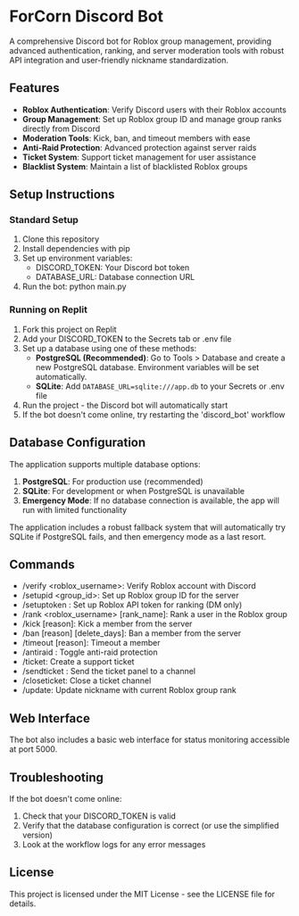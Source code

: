 # ForCorn Discord Bot

A comprehensive Discord bot for Roblox group management, providing advanced authentication, ranking, and server moderation tools with robust API integration and user-friendly nickname standardization.

## Features

- **Roblox Authentication**: Verify Discord users with their Roblox accounts
- **Group Management**: Set up Roblox group ID and manage group ranks directly from Discord
- **Moderation Tools**: Kick, ban, and timeout members with ease
- **Anti-Raid Protection**: Advanced protection against server raids
- **Ticket System**: Support ticket management for user assistance
- **Blacklist System**: Maintain a list of blacklisted Roblox groups

## Setup Instructions

### Standard Setup
1. Clone this repository
2. Install dependencies with pip
3. Set up environment variables:
   - DISCORD_TOKEN: Your Discord bot token
   - DATABASE_URL: Database connection URL
4. Run the bot: python main.py

### Running on Replit
1. Fork this project on Replit
2. Add your DISCORD_TOKEN to the Secrets tab or .env file
3. Set up a database using one of these methods:
   - **PostgreSQL (Recommended)**: Go to Tools > Database and create a new PostgreSQL database. Environment variables will be set automatically.
   - **SQLite**: Add `DATABASE_URL=sqlite:///app.db` to your Secrets or .env file
4. Run the project - the Discord bot will automatically start
5. If the bot doesn't come online, try restarting the 'discord_bot' workflow

## Database Configuration

The application supports multiple database options:
1. **PostgreSQL**: For production use (recommended)
2. **SQLite**: For development or when PostgreSQL is unavailable
3. **Emergency Mode**: If no database connection is available, the app will run with limited functionality

The application includes a robust fallback system that will automatically try SQLite if PostgreSQL fails, and then emergency mode as a last resort.

## Commands

- /verify <roblox_username>: Verify Roblox account with Discord
- /setupid <group_id>: Set up Roblox group ID for the server
- /setuptoken <token>: Set up Roblox API token for ranking (DM only)
- /rank <roblox_username> [rank_name]: Rank a user in the Roblox group
- /kick <member> [reason]: Kick a member from the server
- /ban <member> [reason] [delete_days]: Ban a member from the server
- /timeout <member> <duration> [reason]: Timeout a member
- /antiraid <action>: Toggle anti-raid protection
- /ticket: Create a support ticket
- /sendticket <channel>: Send the ticket panel to a channel
- /closeticket: Close a ticket channel
- /update: Update nickname with current Roblox group rank

## Web Interface

The bot also includes a basic web interface for status monitoring accessible at port 5000.

## Troubleshooting
If the bot doesn't come online:
1. Check that your DISCORD_TOKEN is valid
2. Verify that the database configuration is correct (or use the simplified version)
3. Look at the workflow logs for any error messages

## License

This project is licensed under the MIT License - see the LICENSE file for details.
